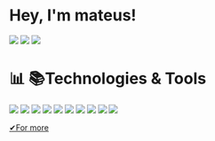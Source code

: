 # Hey, I'm mateus!
[<img src="https://img.shields.io/badge/linkedin-%230077B5.svg?&style=for-the-badge&logo=linkedin&logoColor=white?logoWidth=100"/>](https://www.linkedin.com/in/mateusribeiros/)  [<img src = "https://img.shields.io/badge/Discord-7289DA?style=for-the-badge&logo=discord&logoColor=white?logoWidth=100">](https://discord.com/channels/mateusribeiros#8772)  [<img src = "https://img.shields.io/badge/mateuseduardosilvar@gmail-D14836?style=for-the-badge&logo=gmail&logoColor=white?logoWidth=100">](mailto:mateuseduardosilvar@gmail.com?subject=Olá,Mateus!)
 
 



 
# &#x1F4CA; &#x1F4DA;Technologies & Tools
  [<img src = "https://img.shields.io/badge/docker-%230db7ed.svg?style=for-the-badge&logo=docker&logoColor=white&style=width:5px"/>]()
  [<img src = "https://img.shields.io/badge/kubernetes-%23326ce5.svg?style=for-the-badge&logo=kubernetes&logoColor=white&style=width:5px"/>]()
  [<img src = "https://img.shields.io/badge/terraform-%235835CC.svg?style=for-the-badge&logo=terraform&logoColor=white&style=width:5px"/>]()
  [<img src = "https://img.shields.io/badge/Linux-FCC624?style=for-the-badge&logo=linux&logoColor=black&style=width:5px"/>]()
  [<img src = "https://img.shields.io/badge/CSS3-1572B6?style=for-the-badge&logo=css3&logoColor=white&style=width:5px"/>]()
  [<img src = "https://img.shields.io/badge/HTML5-E34F26?style=for-the-badge&logo=html5&logoColor=white&style=width:5px"/>]()
  [<img src = "https://img.shields.io/badge/JavaScript-323330?style=for-the-badge&logo=javascript&logoColor=F7DF1E&style=width:5px"/>]()
  [<img src = "https://img.shields.io/badge/react-%2320232a.svg?style=for-the-badge&logo=react&logoColor=%2361DAFB&style=width:5px" />]()
  [<img src = "https://img.shields.io/badge/c-%2300599C.svg?style=for-the-badge&logo=c&logoColor=white&style=width:5px" />]()
  [<img src = "https://img.shields.io/badge/Windows-0078D6?style=for-the-badge&logo=windows&logoColor=white&style=width:5px" />]()

<a href = "https://github.com/mateusribeiros/aboutMe" target = "_blank"> &#x2714;For more</a>

